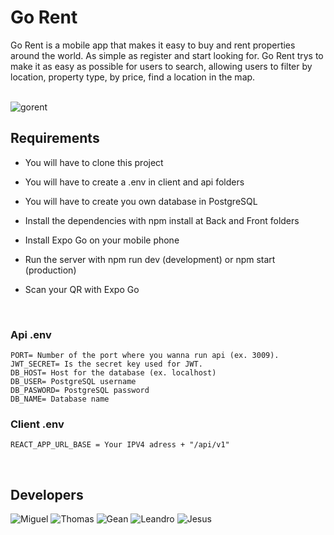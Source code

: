 <h1 >Go Rent</h1>
 <p align="center">

Go Rent is a mobile app that makes it easy to buy and rent properties around the world. As simple as register and start looking for. Go Rent trys to make it as easy as possible for users to search, allowing users to filter by location, property type, by price, find a location in the map. 

 </br>
<img align="center" src="https://res.cloudinary.com/ddkurzft6/image/upload/v1669732004/gorent/gorent_captura_readme_huhwh2.jpg" alt="gorent"/>
 </p>

## Requirements

 - You will have to clone this project

 - You will have to create a .env in client and api folders

 - You will have to create you own database in PostgreSQL

 - Install the dependencies with npm install at Back and Front folders

 - Install Expo Go on your mobile phone

 - Run the server with npm run dev (development) or npm start (production)

 - Scan your QR with Expo Go
 </br>

### Api .env
 ```
PORT= Number of the port where you wanna run api (ex. 3009).
JWT_SECRET= Is the secret key used for JWT.
DB_HOST= Host for the database (ex. localhost)
DB_USER= PostgreSQL username
DB_PASWORD= PostgreSQL password
DB_NAME= Database name
 ```

 ### Client .env
 ```
REACT_APP_URL_BASE = Your IPV4 adress + "/api/v1"
 ```
 </br>


## Developers
 
 <img src="https://avatars.githubusercontent.com/u/55055505?s=40" alt="Miguel"/>
 <img src="https://avatars.githubusercontent.com/u/90942448?s=40" alt="Thomas"/>
 <img src="https://avatars.githubusercontent.com/u/88212205?s=40" alt="Gean"/>
 <img src="https://avatars.githubusercontent.com/u/70654398?s=40" alt="Leandro"/>
 <img src="https://avatars.githubusercontent.com/u/90948666?s=40" alt="Jesus"/>
